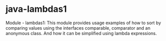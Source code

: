 # java-lambdas1
Module - lambdas1: This module provides usage examples of how to sort by comparing values using the interfaces comparable,
comparator and an anonymous class. And how it can be simplified using lambda expressions.
